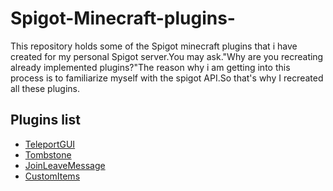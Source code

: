 # Spigot-Minecraft-plugins-
This repository holds some of the Spigot minecraft plugins that i have created for my personal Spigot server.You may ask."Why are you recreating already implemented plugins?"The reason why i am getting into this process is to familiarize myself with the spigot API.So that's why I recreated all these plugins.

Plugins list
------
* [TeleportGUI](https://github.com/Manosgou/Spigot-Minecraft-plugins/tree/TeleportGUI)
* [Tombstone](https://github.com/Manosgou/Spigot-Minecraft-plugins/tree/Tombstone)
* [JoinLeaveMessage](https://github.com/Manosgou/Spigot-Minecraft-plugins/tree/JoinLeaveMessage)
* [CustomItems](https://github.com/Manosgou/Spigot-Minecraft-plugins/tree/CustomItems)
